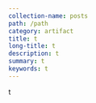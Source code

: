 ```yaml
---
collection-name: posts
path: /path
category: artifact
title: t
long-title: t
description: t
summary: t
keywords: t
---
```

t
